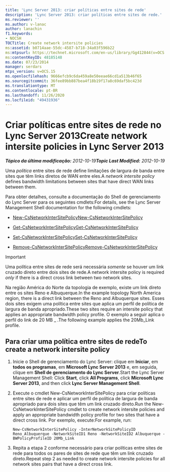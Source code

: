 ```yaml
---
title: 'Lync Server 2013: criar políticas entre sites de rede'
description: 'Lync Server 2013: criar políticas entre sites de rede.'
ms.reviewer: ''
ms.author: v-lanac
author: lanachin
f1.keywords:
- NOCSH
TOCTitle: Create network intersite policies
ms:assetid: b0714aae-55dc-4587-b718-34a03f596b22
ms:mtpsurl: https://technet.microsoft.com/en-us/library/Gg412844(v=OCS.15)
ms:contentKeyID: 48185148
ms.date: 07/23/2014
manager: serdars
mtps_version: v=OCS.15
ms.openlocfilehash: 9666efcb9c6da459a8e50eeae66cd1a513b46f65
ms.sourcegitcommit: 36fee89bb887bea4f18b19f17a8c69daf5bc423d
ms.translationtype: MT
ms.contentlocale: pt-BR
ms.lasthandoff: 11/26/2020
ms.locfileid: "49431936"
---
```

# <a name="create-network-intersite-policies-in-lync-server-2013"></a><span data-ttu-id="10c82-103">Criar políticas entre sites de rede no Lync Server 2013</span><span class="sxs-lookup"><span data-stu-id="10c82-103">Create network intersite policies in Lync Server 2013</span></span>

<div data-xmlns="http://www.w3.org/1999/xhtml">

<div class="topic" data-xmlns="http://www.w3.org/1999/xhtml" data-msxsl="urn:schemas-microsoft-com:xslt" data-cs="https://msdn.microsoft.com/">

<div data-asp="https://msdn2.microsoft.com/asp">



</div>

<div id="mainSection">

<div id="mainBody"><span data-ttu-id="10c82-104">

<span> </span></span><span class="sxs-lookup"><span data-stu-id="10c82-104">

<span> </span></span></span>

<span data-ttu-id="10c82-105">_**Tópico da última modificação:** 2012-10-19_</span><span class="sxs-lookup"><span data-stu-id="10c82-105">_**Topic Last Modified:** 2012-10-19_</span></span>

<span data-ttu-id="10c82-106">Uma *política* entre sites de rede define limitações de largura de banda entre sites que têm links diretos de WAN entre eles.</span><span class="sxs-lookup"><span data-stu-id="10c82-106">A *network intersite policy* defines bandwidth limitations between sites that have direct WAN links between them.</span></span>

<span data-ttu-id="10c82-107">Para obter detalhes, consulte a documentação do Shell de gerenciamento do Lync Server para os seguintes cmdlets:</span><span class="sxs-lookup"><span data-stu-id="10c82-107">For details, see the Lync Server Management Shell documentation for the following cmdlets:</span></span>

  - [<span data-ttu-id="10c82-108">New-CsNetworkInterSitePolicy</span><span class="sxs-lookup"><span data-stu-id="10c82-108">New-CsNetworkInterSitePolicy</span></span>](https://docs.microsoft.com/powershell/module/skype/New-CsNetworkInterSitePolicy)

  - [<span data-ttu-id="10c82-109">Get-CsNetworkInterSitePolicy</span><span class="sxs-lookup"><span data-stu-id="10c82-109">Get-CsNetworkInterSitePolicy</span></span>](https://docs.microsoft.com/powershell/module/skype/Get-CsNetworkInterSitePolicy)

  - [<span data-ttu-id="10c82-110">Set-CsNetworkInterSitePolicy</span><span class="sxs-lookup"><span data-stu-id="10c82-110">Set-CsNetworkInterSitePolicy</span></span>](https://docs.microsoft.com/powershell/module/skype/Set-CsNetworkInterSitePolicy)

  - [<span data-ttu-id="10c82-111">Remove-CsNetworkInterSitePolicy</span><span class="sxs-lookup"><span data-stu-id="10c82-111">Remove-CsNetworkInterSitePolicy</span></span>](https://docs.microsoft.com/powershell/module/skype/Remove-CsNetworkInterSitePolicy)

<div>


> [!IMPORTANT]  
> <span data-ttu-id="10c82-112">Uma política entre sites de rede será necessária <EM>somente</EM> se houver um link cruzado direto entre dois sites de rede.</span><span class="sxs-lookup"><span data-stu-id="10c82-112">A network intersite policy is required <EM>only</EM> if there is a direct cross link between two network sites.</span></span>



</div>

<span data-ttu-id="10c82-113">Na região América do Norte da topologia de exemplo, existe um link direto entre os sites Reno e Albuquerque.</span><span class="sxs-lookup"><span data-stu-id="10c82-113">In the example topology North America region, there is a direct link between the Reno and Albuquerque sites.</span></span> <span data-ttu-id="10c82-114">Esses dois sites exigem uma política entre sites que aplica um perfil de política de largura de banda apropriado.</span><span class="sxs-lookup"><span data-stu-id="10c82-114">These two sites require an intersite policy that applies an appropriate bandwidth policy profile.</span></span> <span data-ttu-id="10c82-115">O exemplo a seguir aplica o perfil do link de 20 MB \_ .</span><span class="sxs-lookup"><span data-stu-id="10c82-115">The following example applies the 20Mb\_Link profile.</span></span>

<div>

## <a name="to-create-a-network-intersite-policy"></a><span data-ttu-id="10c82-116">Para criar uma política entre sites de rede</span><span class="sxs-lookup"><span data-stu-id="10c82-116">To create a network intersite policy</span></span>

1.  <span data-ttu-id="10c82-117">Inicie o Shell de gerenciamento do Lync Server: clique em **Iniciar**, em **todos os programas**, em **Microsoft Lync Server 2013** e, em seguida, clique em **Shell de gerenciamento do Lync Server**.</span><span class="sxs-lookup"><span data-stu-id="10c82-117">Start the Lync Server Management Shell: Click **Start**, click **All Programs**, click **Microsoft Lync Server 2013**, and then click **Lync Server Management Shell**.</span></span>

2.  <span data-ttu-id="10c82-118">Execute o cmdlet New-CsNetworkInterSitePolicy para criar políticas entre sites de rede e aplicar um perfil de política de largura de banda apropriado para dois sites que têm um link cruzado direto.</span><span class="sxs-lookup"><span data-stu-id="10c82-118">Run the New-CsNetworkInterSitePolicy cmdlet to create network intersite policies and apply an appropriate bandwidth policy profile for two sites that have a direct cross link.</span></span> <span data-ttu-id="10c82-119">Por exemplo, execute:</span><span class="sxs-lookup"><span data-stu-id="10c82-119">For example, run:</span></span>
    
        New-CsNetworkInterSitePolicy -InterNetworkSitePolicyID Reno_Albuquerque -NetworkSiteID1 Reno -NetworkSiteID2 Albuquerque -BWPolicyProfileID 20Mb_Link

3.  <span data-ttu-id="10c82-120">Repita a etapa 2 conforme necessário para criar políticas entre sites de rede para todos os pares de sites de rede que têm um link cruzado direto.</span><span class="sxs-lookup"><span data-stu-id="10c82-120">Repeat step 2 as needed to create network intersite policies for all network sites pairs that have a direct cross link.</span></span>

<span data-ttu-id="10c82-121"></div>

</div>

<span> </span>

</div>

</div>

</span><span class="sxs-lookup"><span data-stu-id="10c82-121"></div>

</div>

<span> </span>

</div>

</div>

</span></span></div>

